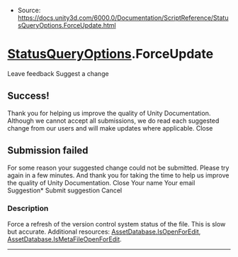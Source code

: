 * Source: https://docs.unity3d.com/6000.0/Documentation/ScriptReference/StatusQueryOptions.ForceUpdate.html

#  [StatusQueryOptions](https://docs.unity3d.com/6000.0/Documentation/ScriptReference/StatusQueryOptions.html).ForceUpdate
Leave feedback
Suggest a change
## Success!
Thank you for helping us improve the quality of Unity Documentation. Although we cannot accept all submissions, we do read each suggested change from our users and will make updates where applicable.
Close
## Submission failed
For some reason your suggested change could not be submitted. Please <a>try again</a> in a few minutes. And thank you for taking the time to help us improve the quality of Unity Documentation.
Close
Your name Your email Suggestion* Submit suggestion
Cancel
### Description
Force a refresh of the version control system status of the file. This is slow but accurate.
Additional resources: [AssetDatabase.IsOpenForEdit](https://docs.unity3d.com/6000.0/Documentation/ScriptReference/AssetDatabase.IsOpenForEdit.html), [AssetDatabase.IsMetaFileOpenForEdit](https://docs.unity3d.com/6000.0/Documentation/ScriptReference/AssetDatabase.IsMetaFileOpenForEdit.html).
* * *
